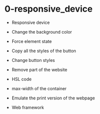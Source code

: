 # 0-responsive_device

*  Responsive device 

* Change the background color 

* Force element state 

* Copy all the styles of the button

* Change button styles 

* Remove part of the website 

* HSL code 

* max-width of the container

* Emulate the print version of the webpage 

*  Web framework 
